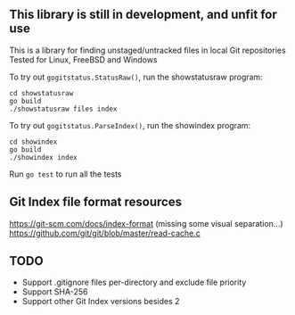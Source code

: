## This library is still in development, and unfit for use
This is a library for finding unstaged/untracked files in local Git repositories\
Tested for Linux, FreeBSD and Windows

To try out `gogitstatus.StatusRaw()`, run the showstatusraw program:
```console
cd showstatusraw
go build
./showstatusraw files index
```

To try out `gogitstatus.ParseIndex()`, run the showindex program:
```console
cd showindex
go build
./showindex index
```

Run `go test` to run all the tests

## Git Index file format resources
https://git-scm.com/docs/index-format (missing some visual separation...)\
https://github.com/git/git/blob/master/read-cache.c

## TODO
- Support .gitignore files per-directory and exclude file priority
- Support SHA-256
- Support other Git Index versions besides 2

